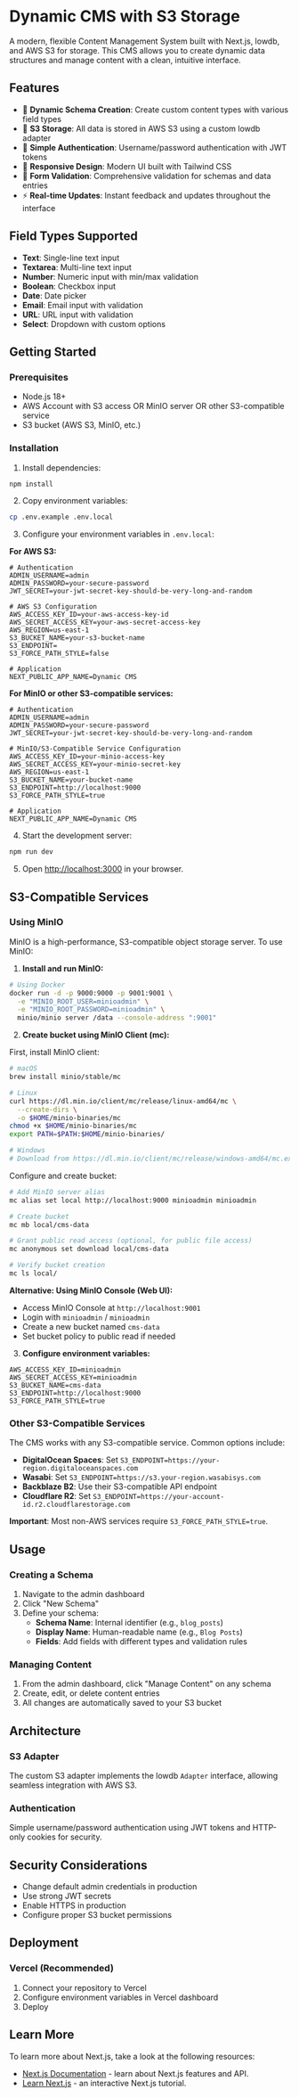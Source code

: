 # Dynamic CMS with S3 Storage

A modern, flexible Content Management System built with Next.js, lowdb, and AWS S3 for storage. This CMS allows you to create dynamic data structures and manage content with a clean, intuitive interface.

## Features

- 🚀 **Dynamic Schema Creation**: Create custom content types with various field types
- 📁 **S3 Storage**: All data is stored in AWS S3 using a custom lowdb adapter
- 🔐 **Simple Authentication**: Username/password authentication with JWT tokens
- 📱 **Responsive Design**: Modern UI built with Tailwind CSS
- 🔧 **Form Validation**: Comprehensive validation for schemas and data entries
- ⚡ **Real-time Updates**: Instant feedback and updates throughout the interface

## Field Types Supported

- **Text**: Single-line text input
- **Textarea**: Multi-line text input
- **Number**: Numeric input with min/max validation
- **Boolean**: Checkbox input
- **Date**: Date picker
- **Email**: Email input with validation
- **URL**: URL input with validation
- **Select**: Dropdown with custom options

## Getting Started

### Prerequisites

- Node.js 18+ 
- AWS Account with S3 access OR MinIO server OR other S3-compatible service
- S3 bucket (AWS S3, MinIO, etc.)

### Installation

1. Install dependencies:
```bash
npm install
```

2. Copy environment variables:
```bash
cp .env.example .env.local
```

3. Configure your environment variables in `.env.local`:

**For AWS S3:**
```env
# Authentication
ADMIN_USERNAME=admin
ADMIN_PASSWORD=your-secure-password
JWT_SECRET=your-jwt-secret-key-should-be-very-long-and-random

# AWS S3 Configuration
AWS_ACCESS_KEY_ID=your-aws-access-key-id
AWS_SECRET_ACCESS_KEY=your-aws-secret-access-key
AWS_REGION=us-east-1
S3_BUCKET_NAME=your-s3-bucket-name
S3_ENDPOINT=
S3_FORCE_PATH_STYLE=false

# Application
NEXT_PUBLIC_APP_NAME=Dynamic CMS
```

**For MinIO or other S3-compatible services:**
```env
# Authentication
ADMIN_USERNAME=admin
ADMIN_PASSWORD=your-secure-password
JWT_SECRET=your-jwt-secret-key-should-be-very-long-and-random

# MinIO/S3-Compatible Service Configuration
AWS_ACCESS_KEY_ID=your-minio-access-key
AWS_SECRET_ACCESS_KEY=your-minio-secret-key
AWS_REGION=us-east-1
S3_BUCKET_NAME=your-bucket-name
S3_ENDPOINT=http://localhost:9000
S3_FORCE_PATH_STYLE=true

# Application
NEXT_PUBLIC_APP_NAME=Dynamic CMS
```

4. Start the development server:
```bash
npm run dev
```

5. Open [http://localhost:3000](http://localhost:3000) in your browser.

## S3-Compatible Services

### Using MinIO

MinIO is a high-performance, S3-compatible object storage server. To use MinIO:

1. **Install and run MinIO:**
```bash
# Using Docker
docker run -d -p 9000:9000 -p 9001:9001 \
  -e "MINIO_ROOT_USER=minioadmin" \
  -e "MINIO_ROOT_PASSWORD=minioadmin" \
  minio/minio server /data --console-address ":9001"
```

2. **Create bucket using MinIO Client (mc):**

First, install MinIO client:
```bash
# macOS
brew install minio/stable/mc

# Linux
curl https://dl.min.io/client/mc/release/linux-amd64/mc \
  --create-dirs \
  -o $HOME/minio-binaries/mc
chmod +x $HOME/minio-binaries/mc
export PATH=$PATH:$HOME/minio-binaries/

# Windows
# Download from https://dl.min.io/client/mc/release/windows-amd64/mc.exe
```

Configure and create bucket:
```bash
# Add MinIO server alias
mc alias set local http://localhost:9000 minioadmin minioadmin

# Create bucket
mc mb local/cms-data

# Grant public read access (optional, for public file access)
mc anonymous set download local/cms-data

# Verify bucket creation
mc ls local/
```

**Alternative: Using MinIO Console (Web UI):**
   - Access MinIO Console at `http://localhost:9001`
   - Login with `minioadmin` / `minioadmin`
   - Create a new bucket named `cms-data`
   - Set bucket policy to public read if needed

3. **Configure environment variables:**
```env
AWS_ACCESS_KEY_ID=minioadmin
AWS_SECRET_ACCESS_KEY=minioadmin
S3_BUCKET_NAME=cms-data
S3_ENDPOINT=http://localhost:9000
S3_FORCE_PATH_STYLE=true
```

### Other S3-Compatible Services

The CMS works with any S3-compatible service. Common options include:

- **DigitalOcean Spaces**: Set `S3_ENDPOINT=https://your-region.digitaloceanspaces.com`
- **Wasabi**: Set `S3_ENDPOINT=https://s3.your-region.wasabisys.com`
- **Backblaze B2**: Use their S3-compatible API endpoint
- **Cloudflare R2**: Set `S3_ENDPOINT=https://your-account-id.r2.cloudflarestorage.com`

**Important**: Most non-AWS services require `S3_FORCE_PATH_STYLE=true`.

## Usage

### Creating a Schema

1. Navigate to the admin dashboard
2. Click "New Schema"
3. Define your schema:
   - **Schema Name**: Internal identifier (e.g., `blog_posts`)
   - **Display Name**: Human-readable name (e.g., `Blog Posts`)
   - **Fields**: Add fields with different types and validation rules

### Managing Content

1. From the admin dashboard, click "Manage Content" on any schema
2. Create, edit, or delete content entries
3. All changes are automatically saved to your S3 bucket

## Architecture

### S3 Adapter

The custom S3 adapter implements the lowdb `Adapter` interface, allowing seamless integration with AWS S3.

### Authentication

Simple username/password authentication using JWT tokens and HTTP-only cookies for security.

## Security Considerations

- Change default admin credentials in production
- Use strong JWT secrets
- Enable HTTPS in production
- Configure proper S3 bucket permissions

## Deployment

### Vercel (Recommended)

1. Connect your repository to Vercel
2. Configure environment variables in Vercel dashboard
3. Deploy

## Learn More

To learn more about Next.js, take a look at the following resources:

- [Next.js Documentation](https://nextjs.org/docs) - learn about Next.js features and API.
- [Learn Next.js](https://nextjs.org/learn) - an interactive Next.js tutorial.
